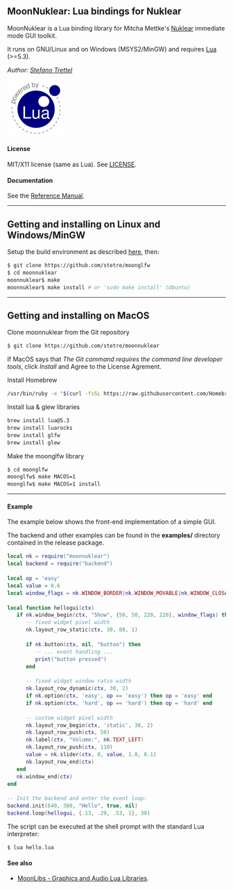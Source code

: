 ## MoonNuklear: Lua bindings for Nuklear

MoonNuklear is a Lua binding library for Mitcha Mettke's [Nuklear](https://github.com/vurtun/nuklear) immediate mode GUI toolkit.

It runs on GNU/Linux and on Windows (MSYS2/MinGW) and requires [Lua](http://www.lua.org/) (>=5.3).


_Author:_ _[Stefano Trettel](https://www.linkedin.com/in/stetre)_

[![Lua logo](./doc/powered-by-lua.gif)](http://www.lua.org/)

#### License

MIT/X11 license (same as Lua). See [LICENSE](./LICENSE).

#### Documentation

See the [Reference Manual](https://stetre.github.io/moonnuklear/doc/index.html).

-----------
## Getting and installing on Linux and Windows/MinGW

Setup the build environment as described [here](https://github.com/stetre/moonlibs), then:

```sh
$ git clone https://github.com/stetre/moonglfw
$ cd moonnuklear
moonnuklear$ make
moonnuklear$ make install # or 'sudo make install' (Ubuntu)
```
-----------

## Getting and installing on MacOS
Clone moonnuklear from the Git repository
```sh
$ git clone https://github.com/stetre/moonnuklear
```
If MacOS says that _The Git command requires the command line developer tools_, click _Install_ and Agree to the License Agrement.

Install Homebrew
```sh
/usr/bin/ruby -e "$(curl -fsSL https://raw.githubusercontent.com/Homebrew/install/master/install)"
```

Install lua & glew libraries
```sh
brew install lua@5.3
brew install luarocks
brew install glfw
brew install glew
```

Make the moonglfw library
```sh
$ cd moonglfw
moonglfw$ make MACOS=1
moonglfw$ make MACOS=1 install
```
-----------


#### Example

The example below shows the front-end implementation of a simple GUI.

The backend and other examples can be found in the **examples/** directory contained in the release package.

```lua
local nk = require("moonnuklear")
local backend = require("backend")

local op = 'easy'
local value = 0.6
local window_flags = nk.WINDOW_BORDER|nk.WINDOW_MOVABLE|nk.WINDOW_CLOSABLE

local function hellogui(ctx)
   if nk.window_begin(ctx, "Show", {50, 50, 220, 220}, window_flags) then
      -- fixed widget pixel width
      nk.layout_row_static(ctx, 30, 80, 1)

      if nk.button(ctx, nil, "button") then
         -- ... event handling ...
         print("button pressed")
      end

      -- fixed widget window ratio width
      nk.layout_row_dynamic(ctx, 30, 2)
      if nk.option(ctx, 'easy', op == 'easy') then op = 'easy' end
      if nk.option(ctx, 'hard', op == 'hard') then op = 'hard' end

      -- custom widget pixel width
      nk.layout_row_begin(ctx, 'static', 30, 2)
      nk.layout_row_push(ctx, 50)
      nk.label(ctx, "Volume:", nk.TEXT_LEFT)
      nk.layout_row_push(ctx, 110)
      value = nk.slider(ctx, 0, value, 1.0, 0.1)
      nk.layout_row_end(ctx)
   end
   nk.window_end(ctx)
end

-- Init the backend and enter the event loop:
backend.init(640, 380, "Hello", true, nil)
backend.loop(hellogui, {.13, .29, .53, 1}, 30)

```
The script can be executed at the shell prompt with the standard Lua interpreter:

```shell
$ lua hello.lua
```

#### See also

* [MoonLibs - Graphics and Audio Lua Libraries](https://github.com/stetre/moonlibs).


